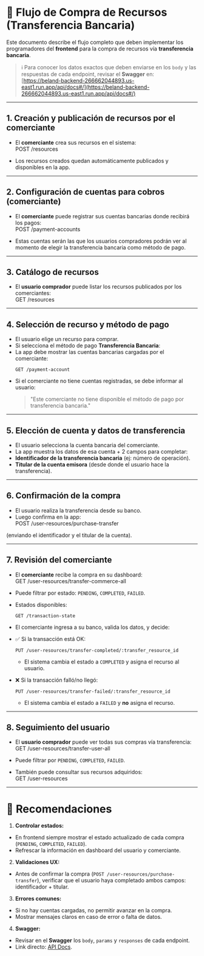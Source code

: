 # 📖 Flujo de Compra de Recursos (Transferencia Bancaria)

Este documento describe el flujo completo que deben implementar los programadores del **frontend** para la compra de recursos vía **transferencia bancaria**.  
> ℹ️ Para conocer los datos exactos que deben enviarse en los `body` y las respuestas de cada endpoint, revisar el **Swagger** en:  
> [https://beland-backend-266662044893.us-east1.run.app/api/docs#/](https://beland-backend-266662044893.us-east1.run.app/api/docs#/)

---

## 1. Creación y publicación de recursos por el comerciante
- El **comerciante** crea sus recursos en el sistema:  
POST /resources

- Los recursos creados quedan automáticamente publicados y disponibles en la app.

---

## 2. Configuración de cuentas para cobros (comerciante)
- El **comerciante** puede registrar sus cuentas bancarias donde recibirá los pagos:  
POST /payment-accounts


- Estas cuentas serán las que los usuarios compradores podrán ver al momento de elegir la transferencia bancaria como método de pago.

---

## 3. Catálogo de recursos
- El **usuario comprador** puede listar los recursos publicados por los comerciantes:  
GET /resources

---

## 4. Selección de recurso y método de pago
- El usuario elige un recurso para comprar.  
- Si selecciona el método de pago **Transferencia Bancaria**:  
- La app debe mostrar las cuentas bancarias cargadas por el comerciante:  
  ```
  GET /payment-account
  ```
- Si el comerciante no tiene cuentas registradas, se debe informar al usuario:  
  > "Este comerciante no tiene disponible el método de pago por transferencia bancaria."

---

## 5. Elección de cuenta y datos de transferencia
- El usuario selecciona la cuenta bancaria del comerciante.  
- La app muestra los datos de esa cuenta + 2 campos para completar:  
- **Identificador de la transferencia bancaria** (ej: número de operación).  
- **Titular de la cuenta emisora** (desde donde el usuario hace la transferencia).  

---

## 6. Confirmación de la compra
- El usuario realiza la transferencia desde su banco.  
- Luego confirma en la app:  
POST /user-resources/purchase-transfer

(enviando el identificador y el titular de la cuenta).  

---

## 7. Revisión del comerciante
- El **comerciante** recibe la compra en su dashboard:  
GET /user-resources/transfer-commerce-all


- Puede filtrar por estado: `PENDING`, `COMPLETED`, `FAILED`.  
- Estados disponibles:  
  ```
  GET /transaction-state
  ```
- El comerciante ingresa a su banco, valida los datos, y decide:  
- ✅ Si la transacción está OK:  
  ```
  PUT /user-resources/transfer-completed/:transfer_resource_id
  ```
  - El sistema cambia el estado a `COMPLETED` y asigna el recurso al usuario.  
- ❌ Si la transacción falló/no llegó:  
  ```
  PUT /user-resources/transfer-failed/:transfer_resource_id
  ```
  - El sistema cambia el estado a `FAILED` y **no** asigna el recurso.  

---

## 8. Seguimiento del usuario
- El **usuario comprador** puede ver todas sus compras vía transferencia:  
GET /user-resources/transfer-user-all


- Puede filtrar por `PENDING`, `COMPLETED`, `FAILED`.  
- También puede consultar sus recursos adquiridos:  
GET /user-resources



---

# 🔑 Recomendaciones
1. **Controlar estados:**  
 - En frontend siempre mostrar el estado actualizado de cada compra (`PENDING`, `COMPLETED`, `FAILED`).  
 - Refrescar la información en dashboard del usuario y comerciante.  

2. **Validaciones UX:**  
 - Antes de confirmar la compra (`POST /user-resources/purchase-transfer`), verificar que el usuario haya completado ambos campos: identificador + titular.  

3. **Errores comunes:**  
 - Si no hay cuentas cargadas, no permitir avanzar en la compra.  
 - Mostrar mensajes claros en caso de error o falta de datos.  

4. **Swagger:**  
 - Revisar en el **Swagger** los `body`, `params` y `responses` de cada endpoint.  
 - Link directo: [API Docs](https://beland-backend-266662044893.us-east1.run.app/api/docs#/).  